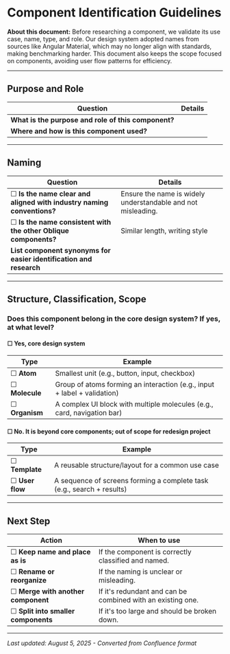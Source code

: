 # Component Identification Guidelines

**About this document:** Before researching a component, we validate its use case, name, type, and role. Our design system adopted names from sources like Angular Material, which may no longer align with standards, making benchmarking harder. This document also keeps the scope focused on components, avoiding user flow patterns for efficiency.

---

## Purpose and Role

| Question | Details |
|----------|---------|
| **What is the purpose and role of this component?** | |
| **Where and how is this component used?** | |

---

## Naming

| Question | Details |
|----------|---------|
| ☐ **Is the name clear and aligned with industry naming conventions?** | Ensure the name is widely understandable and not misleading. |
| ☐ **Is the name consistent with the other Oblique components?** | Similar length, writing style |
| **List component synonyms for easier identification and research** | |

---

## Structure, Classification, Scope

### Does this component belong in the core design system? If yes, at what level?

#### ☐ **Yes, core design system**

| Type | Example |
|------|---------|
| ☐ **Atom** | Smallest unit (e.g., button, input, checkbox) |
| ☐ **Molecule** | Group of atoms forming an interaction (e.g., input + label + validation) |
| ☐ **Organism** | A complex UI block with multiple molecules (e.g., card, navigation bar) |

#### ☐ **No. It is beyond core components; out of scope for redesign project**

| Type | Example |
|------|---------|
| ☐ **Template** | A reusable structure/layout for a common use case |
| ☐ **User flow** | A sequence of screens forming a complete task (e.g., search + results) |

---

## Next Step

| Action | When to use |
|--------|-------------|
| ☐ **Keep name and place as is** | If the component is correctly classified and named. |
| ☐ **Rename or reorganize** | If the naming is unclear or misleading. |
| ☐ **Merge with another component** | If it's redundant and can be combined with an existing one. |
| ☐ **Split into smaller components** | If it's too large and should be broken down. |

---

*Last updated: August 5, 2025 - Converted from Confluence format*
